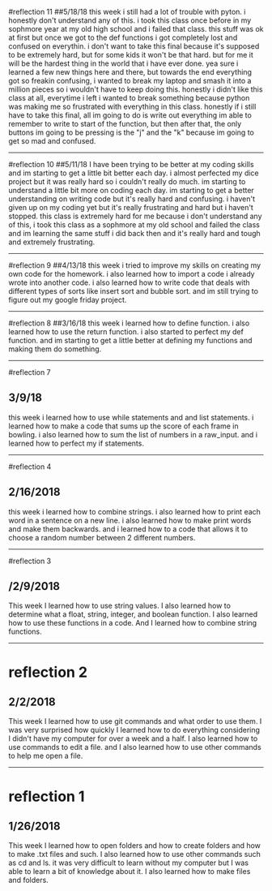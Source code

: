 #reflection 11
##5/18/18
this week i still had a lot of trouble with pyton. i honestly don't understand any of this. i took this class once before in my sophmore year at my old high school and i failed that class. this stuff was ok at first but once we got to the def functions i got completely lost and confused on everythin. i don't want to take this final because it's supposed to be extremely hard, but for some kids it won't be that hard. but for me it will be the hardest thing in the world that i have ever done. yea sure i learned a few new things here and there, but towards the end everything got so freakin confusing, i wanted to break my laptop and smash it into a million pieces so i wouldn't have to keep doing this. honestly i didn't like this class at all, everytime i left i wanted to break something because python was making me so frustrated with everything in this class. honestly if i still have to take this final, all im going to do is write out everything im able to remember to write to start of the function, but then after that, the only buttons im going to be pressing is the "j" and the "k" because im going to get so mad and confused.





---




#reflection 10
##5/11/18
I have been trying to be better at my coding skills and im starting to get a little bit better each day. i almost perfected my dice project but it was really hard so i couldn't really do much. im starting to understand a little bit more on coding each day. im starting to get a better understanding on writing code but it's really hard and confusing. i haven't given up on my coding yet but it's really frustrating and hard but i haven't stopped. this class is extremely hard for me because i don't understand any of this, i took this class as a sophmore at my old school and failed the class and im learning the same stuff i did back then and it's really hard and tough and extremely frustrating.



---



#reflection 9
##4/13/18
this week i tried to improve my skills on creating my own code for the homework. i also learned how to import a code i already wrote into another code. i also learned how to write code that deals with different types of sorts like insert sort and bubble sort. and im still trying to figure out my google friday project.


---




#reflection 8
##3/16/18
this week i learned how to define function. i also learned how to use the return function. i also started to perfect my def function. and im starting to get a little better at defining my functions and making them do something.




---



#reflection 7
## 3/9/18
this week i learned how to use while statements and and list statements. i learned how to make a code that sums up the score of each frame in bowling. i also learned how to sum the list of numbers in a raw_input. and i learned how to perfect my if statements. 



---



#reflection 4
## 2/16/2018
this week i learned how to combine strings. i also learned how to print each word in a sentence on a new line. i also learned how to make print words and make them backwards. and i learned how to a code that allows it to choose a random number between 2 different numbers.



---



#reflection 3
## /2/9/2018
This week I learned how to use string values. I also learned how to determine what a float, string, integer, and boolean function. I also learned how to use these functions in a code. And I learned how to combine string functions.



---


# reflection 2
## 2/2/2018
This week I learned how to use git commands and what order to use them. I was very surprised how quickly I learned how to do everything considering I didn't have my computer for over a week and a half. I also learned how to use commands to edit a file. and I also learned how to use other commands to help me open a file.


---


# reflection 1
## 1/26/2018
This week I learned how to open folders and how to create folders and how to make .txt files and such. I also learned how to use other commands such as cd and ls. it was very difficult to learn without my computer but I was able to learn a bit of knowledge about it. I also learned how to make files and folders.



